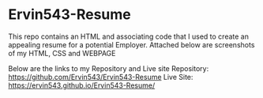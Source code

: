 # Ervin543-Resume
This repo contains an HTML and associating code that I used to create an appealing resume for a potential Employer.
Attached below are screenshots of my HTML, CSS and WEBPAGE




Below are the links to my Repository and Live site
Repository: https://github.com/Ervin543/Ervin543-Resume
Live Site: https://ervin543.github.io/Ervin543-Resume/